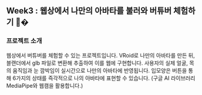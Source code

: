 ## Week3 : 웹상에서 나만의 아바타를 불러와 버튜버 체험하기 🙊�


### 프로젝트 소개
웹상에서 버튜버를 체험할 수 있는 프로젝트입니다. VRoid로 나만의 아바타를 만든 뒤, 블랜더에서 glb 파일로 변환해 추출하여 이를 웹에 구현합니다. 사용자의 실제 얼굴, 목의 움직임과 눈 깜박임이 실시간으로 나만의 아바타에 반영됩니다. 입모양은 버튼을 통해 6가지의 상태를 즉각적으로 나의 아바타에 표현할 수 있습니다. (구글 AI 라이브러리 MediaPipe와 웹캠을 활용합니다.)       
